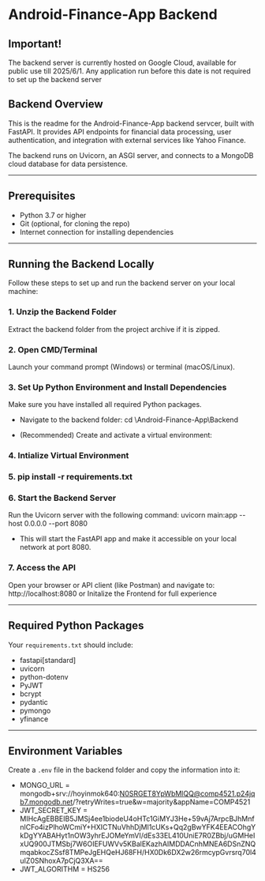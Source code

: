# Android-Finance-App Backend

## Important!

The backend server is currently hosted on Google Cloud, available for public use till 2025/6/1. Any application run before this date is not required to set up the backend server


## Backend Overview

This is the readme for the Android-Finance-App backend servcer, built with FastAPI. It provides API endpoints for financial data processing, user authentication, and integration with external services like Yahoo Finance.

The backend runs on Uvicorn, an ASGI server, and connects to a MongoDB cloud database for data persistence.

---

## Prerequisites

- Python 3.7 or higher
- Git (optional, for cloning the repo)
- Internet connection for installing dependencies



---

## Running the Backend Locally

Follow these steps to set up and run the backend server on your local machine:

### 1. Unzip the Backend Folder

Extract the backend folder from the project archive if it is zipped.

### 2. Open CMD/Terminal

Launch your command prompt (Windows) or terminal (macOS/Linux).

### 3. Set Up Python Environment and Install Dependencies

Make sure you have installed all required Python packages.

- Navigate to the backend folder: cd \Android-Finance-App\Backend

- (Recommended) Create and activate a virtual environment:

### 4. Intialize Virtual Environment
### 5. pip install -r requirements.txt

### 6. Start the Backend Server

Run the Uvicorn server with the following command:
uvicorn main:app --host 0.0.0.0 --port 8080

- This will start the FastAPI app and make it accessible on your local network at port 8080.

### 7. Access the API

Open your browser or API client (like Postman) and navigate to: http://localhost:8080 or Initalize the Frontend for full experience


---

## Required Python Packages

Your `requirements.txt` should include:
- fastapi[standard]
- uvicorn
- python-dotenv
- PyJWT
- bcrypt
- pydantic
- pymongo
- yfinance



---

## Environment Variables

Create a `.env` file in the backend folder and copy the information into it:
- MONGO_URL = mongodb+srv://hoyinmok640:N0SRGET8YpWbMlQQ@comp4521.p24jqb7.mongodb.net/?retryWrites=true&w=majority&appName=COMP4521
- JWT_SECRET_KEY = MIHcAgEBBEIB5JMSj4ee1biodeU4oHTc1GiMYJ3He+59vAj7ArpcBJhMnfnlCFo4izPlhoWCmiY+HXICTNuVhhDjMl1cUKs+Qq2gBwYFK4EEACOhgYkDgYYABAHyt1nOW3yhrEJOMeYmVI/dEs33EL410UniE7R0ZBbj/uGMHeIxUQ900JTMSbj7W6OIEFUWVv5KBalEKazhAIMDDACnhMNEA6DSnZNQmqabkocZSsf8TMPeJgEHQeHJ68FH/HX0Dk6DX2w26rmcypGvrsrq70l4uIZ0SNhoxA7pCjQ3XA==
- JWT_ALGORITHM = HS256





